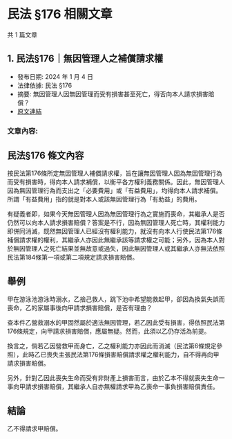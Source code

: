 # 民法 §176 相關文章

共 1 篇文章

## 1. 民法§176｜無因管理人之補償請求權

- 發布日期: 2024 年 1 月 4 日
- 法律依據: 民法 §176
- 摘要: 無因管理人因無因管理而受有損害甚至死亡，得否向本人請求損害賠償？
- [原文連結](https://www.jasper-realestate.com/%e6%b0%91%e6%b3%95176%e7%84%a1%e5%9b%a0%e7%ae%a1%e7%90%86%e4%ba%ba%e4%b9%8b%e8%a3%9c_%e5%84%9f_%e8%ab%8b%e6%b1%82%e6%ac%8a/)

### 文章內容:

## 民法§176 條文內容

按民法第176條所定無因管理人補償請求權，旨在讓無因管理人因為無因管理行為而受有損害時，得向本人請求補償，以衡平各方權利義務關係。因此，無因管理人因為無因管理行為而支出之「必要費用」或「有益費用」，均得向本人請求補償。所謂「有益費用」指的就是對本人或該無因管理行為「有助益」的費用。

有疑義者即，如果今天無因管理人因為無因管理行為之實施而喪命，其繼承人是否仍然可以向本人請求損害賠償？答案是不行，因為無因管理人死亡時，其權利能力即併同消滅，既然無因管理人已經沒有權利能力，就沒有向本人行使民法第176條補償請求權的權利，其繼承人亦因此無繼承該等請求權之可能；另外，因為本人對於無因管理人之死亡結果並無故意或過失，因此無因管理人或其繼承人亦無法依照民法第184條第一項或第二項規定請求損害賠償。

## 舉例

甲在游泳池游泳時溺水，乙捨己救人，跳下池中希望能救起甲，卻因為換氣失誤而喪命，乙的家屬事後向甲請求損害賠償，是否有理由？

查本件乙營救溺水的甲固然屬於適法無因管理，若乙因此受有損害，得依照民法第176條規定，向甲請求損害賠償，應屬無疑。然而，此須以乙仍存活為前提。

換言之，倘若乙因營救甲而身亡，乙之權利能力亦因此而消滅（民法第6條規定參照），此時乙已喪失主張民法第176條損害賠償請求權之權利能力，自不得再向甲請求損害賠償。

另外，針對乙因此喪失生命而受有非財產上損害而言，由於乙本不得就喪失生命一事向甲請求損害賠償，其繼承人自亦無權請求甲為乙喪命一事負損害賠償責任。

## 結論

乙不得請求甲賠償。